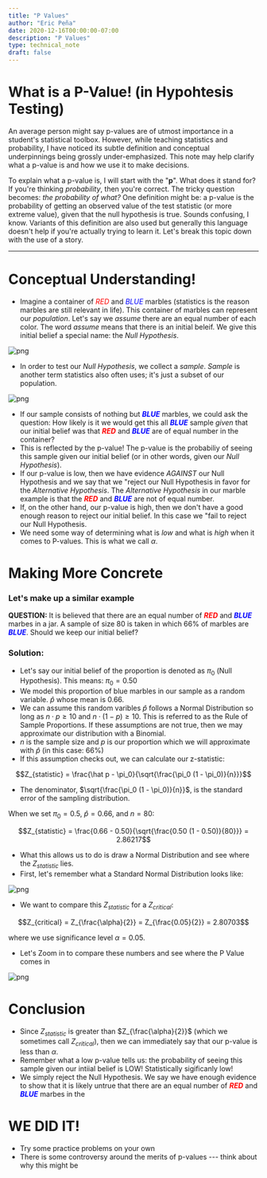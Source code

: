 ```yaml
---
title: "P Values"
author: "Eric Peña"
date: 2020-12-16T00:00:00-07:00
description: "P Values"
type: technical_note
draft: false
---
```


# What is a P-Value! (in Hypohtesis Testing)

An average person might say p-values are of utmost importance in a student's statistical toolbox. However, while teaching statistics and probability, I have noticed its subtle definition and conceptual underpinnings being grossly under-emphasized. This note may help clarify what a p-value is and how we use it to make decisions.

To explain what a p-value is, I will start with the "**p**". What does it stand for? If you're thinking *probability*, then you're correct. The tricky question becomes: *the probability of what?* One definition might be: a p-value is the probability of getting an observed value of the test statistic (or more extreme value), given that the null hypothesis is true. Sounds confusing, I know. Variants of this definition are also used but generally this language doesn't help if you're actually trying to learn it. Let's break this topic down with the use of a story.

-------------------------

# Conceptual Understanding!

* Imagine a container of <span style="color:red">*RED*</span> and <span style="color:blue"> *BLUE*</span> marbles (statistics is the reason marbles are still relevant in life). This container of marbles can represent our *population*. Let's say we *assume* there are an equal number of each color. The word *assume* means that there is an initial beleif. We give this initial belief a special name: the *Null Hypothesis*.

![png](p-value/red-blue.png)

* In order to test our *Null Hypothesis*, we collect a *sample*. *Sample* is another term statistics also often uses; it's just a subset of our population.


![png](p-value/blue.png)

* If our sample consists of nothing but **<span style="color:blue"> *BLUE*</span>** marbles, we could ask the question: How likely is it we would get this all **<span style="color:blue"> *BLUE*</span>** sample *given* that our initial belief was that **<span style="color:red"> *RED*</span>** and **<span style="color:blue"> *BLUE*</span>** are of equal number in the container?
* This is reflected by the p-value! The p-value is the probabiliy of seeing this sample given our initial belief (or in other words, given our *Null Hypothesis*).
* If our p-value is low, then we have evidence *AGAINST* our Null Hypothesis and we say that we "reject our Null Hypothesis in favor for the *Alternative Hypothesis*. The *Alternative Hypothesis* in our marble example is that the **<span style="color:red"> *RED*</span>** and **<span style="color:blue"> *BLUE*</span>** are not of equal number.
* If, on the other hand, our p-value is high, then we don't have a good enough reason to reject our initial belief. In this case we "fail to reject our Null Hypothesis.
* We need some way of determining what is *low* and what is *high* when it comes to P-values. This is what we call $\alpha$.

# Making More Concrete

### Let's make up a similar example

**QUESTION:** It is believed that there are an equal number of **<span style="color:red"> *RED*</span>** and **<span style="color:blue"> *BLUE*</span>** marbes in a jar. A sample of size 80 is taken in which 66\% of marbles are **<span style="color:blue"> *BLUE*</span>**. Should we keep our initial belief?

### Solution:

* Let's say our initial belief of the proportion is denoted as $\pi_0$ (Null Hypothesis). This means: $\pi_0 = 0.50$
* We model this proportion of blue marbles in our sample as a random variable. $\hat p$ whose mean is $0.66$.
* We can assume this random varibles $\hat p$ follows a Normal Distribution so long as $n \cdot p \ge 10$ and $n \cdot (1-p) \ge 10$. This is referred to as the Rule of Sample Proportions. If these assumptions are not true, then we may approximate our distribution with a Binomial.
* $n$ is the sample size and $p$ is our proportion which we will approximate with $\hat p$ (in this case: 66\%)
* If this assumption checks out, we can calculate our z-statistic:

$$Z_{statistic} = \frac{\hat p - \pi_0}{\sqrt{\frac{\pi_0 (1 - \pi_0)}{n}}}$$

* The denominator, $\sqrt{\frac{\pi_0 (1 - \pi_0)}{n}}$, is the standard error of the sampling distribution.

When we set $\pi_0 = 0.5$, $\hat p = 0.66$, and $n = 80$:

$$Z_{statistic} = \frac{0.66 - 0.50}{\sqrt{\frac{0.50 (1 - 0.50)}{80}}} = 2.86217$$

* What this allows us to do is draw a Normal Distribution and see where the $Z_{statistic}$ lies.
* First, let's remember what a Standard Normal Distribution looks like:

![png](p-value/standard-normal.png)

* We want to compare this $Z_{statistic}$ for a $Z_{critical}$:

$$Z_{critical} = Z_{\frac{\alpha}{2}} = Z_{\frac{0.05}{2}} = 2.80703$$

where we use significance level $\alpha = 0.05$.

* Let's Zoom in to compare these numbers and see where the P Value comes in

![png](p-value/right-side.png)

# Conclusion

* Since $Z_{statistic}$ is greater than $Z_{\frac{\alpha}{2}}$ (which we sometimes call $Z_{critical}$), then we can immediately say that our p-value is less than $\alpha$.
* Remember what a low p-value tells us: the probability of seeing this sample given our intiial belief is LOW! Statistically sigificanly low!
* We simply reject the Null Hypothesis. We say we have enough evidence to show that it is likely untrue that there are an equal number of **<span style="color:red"> *RED*</span>** and **<span style="color:blue"> *BLUE*</span>** marbes in the 

# WE DID IT!

* Try some practice problems on your own
* There is some controversy around the merits of p-values --- think about why this might be
